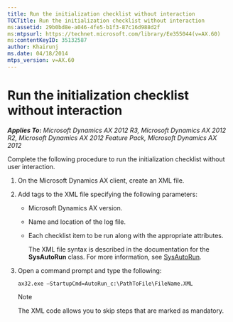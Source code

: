 ```yaml
---
title: Run the initialization checklist without interaction
TOCTitle: Run the initialization checklist without interaction
ms:assetid: 29b0bd8e-a046-4fe5-b1f3-87c16d988d2f
ms:mtpsurl: https://technet.microsoft.com/library/Ee355044(v=AX.60)
ms:contentKeyID: 35132587
author: Khairunj
ms.date: 04/18/2014
mtps_version: v=AX.60
---
```


# Run the initialization checklist without interaction 


_**Applies To:** Microsoft Dynamics AX 2012 R3, Microsoft Dynamics AX 2012 R2, Microsoft Dynamics AX 2012 Feature Pack, Microsoft Dynamics AX 2012_

Complete the following procedure to run the initialization checklist without user interaction.

1.  On the Microsoft Dynamics AX client, create an XML file.

2.  Add tags to the XML file specifying the following parameters:
    
      - Microsoft Dynamics AX version.
    
      - Name and location of the log file.
    
      - Each checklist item to be run along with the appropriate attributes.
        
        The XML file syntax is described in the documentation for the **SysAutoRun** class. For more information, see [SysAutoRun](https://technet.microsoft.com/library/gg922801\(v=ax.60\)).

3.  Open a command prompt and type the following:
    
        ax32.exe –StartupCmd=AutoRun_c:\PathToFile\FileName.XML
    

    > [!NOTE]
    > <P>The XML code allows you to skip steps that are marked as mandatory.</P>


  


